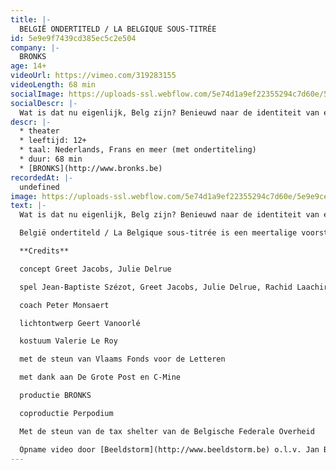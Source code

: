 ```yaml
---
title: |-
  BELGIË ONDERTITELD / LA BELGIQUE SOUS-TITRÉE
id: 5e9e9f7439cd385ec5c2e504
company: |-
  BRONKS
age: 14+
videoUrl: https://vimeo.com/319283155
videoLength: 68 min
socialImage: https://uploads-ssl.webflow.com/5e74d1a9ef22355294c7d60e/5e9e9cea3372e71274927834_Bronks_Belgieondertiteld_c_ClaraHermans.jpg
socialDescr: |-
  Wat is dat nu eigenlijk, Belg zijn? Benieuwd naar de identiteit van een land dat vaak afgeschilderd wordt als ‘Absurdistan’, trokken theatermakers Greet Jacobs en Julie Delrue een jaar lang België rond. Ze interviewden zo veel mogelijk verschillende, boeiende Belgen in alle uithoeken van het land, op zoek naar de raakpunten en de schoonheid achter al die schijnbare tegenstellingen. Het resultaat is een theaterportret dat de ziel van ons landje blootlegt. Vijf acteurs transformeren onophoudelijk: van een minister-President tot een Middelkerkse visser, van een Brusselse puber tot een Limburgse oma, van een moeder van vier kinderen met Marokkaanse roots tot een 6-jarige koekjesverslinder.België ondertiteld / La Belgique sous-titrée is een meertalige voorstelling waarbij humor en zelfrelativering nooit ver weg zijn en niemand onberoerd naar buiten gaat.
descr: |-
  * theater
  * leeftijd: 12+
  * taal: Nederlands, Frans en meer (met ondertiteling)
  * duur: 68 min
  * ‍[BRONKS](http://www.bronks.be)‍
recordedAt: |-
  undefined
image: https://uploads-ssl.webflow.com/5e74d1a9ef22355294c7d60e/5e9e9cea3372e71274927834_Bronks_Belgieondertiteld_c_ClaraHermans.jpg
text: |-
  Wat is dat nu eigenlijk, Belg zijn? Benieuwd naar de identiteit van een land dat vaak afgeschilderd wordt als ‘Absurdistan’, trokken theatermakers Greet Jacobs en Julie Delrue een jaar lang België rond. Ze interviewden zo veel mogelijk verschillende, boeiende Belgen in alle uithoeken van het land, op zoek naar de raakpunten en de schoonheid achter al die schijnbare tegenstellingen. Het resultaat is een theaterportret dat de ziel van ons landje blootlegt. Vijf acteurs transformeren onophoudelijk: van een minister-President tot een Middelkerkse visser, van een Brusselse puber tot een Limburgse oma, van een moeder van vier kinderen met Marokkaanse roots tot een 6-jarige koekjesverslinder.

  België ondertiteld / La Belgique sous-titrée is een meertalige voorstelling waarbij humor en zelfrelativering nooit ver weg zijn en niemand onberoerd naar buiten gaat.

  **Credits**

  concept Greet Jacobs, Julie Delrue

  spel Jean-Baptiste Szézot, Greet Jacobs, Julie Delrue, Rachid Laachir en Arber Aliaj (stage)

  coach Peter Monsaert

  lichtontwerp Geert Vanoorlé

  kostuum Valerie Le Roy

  met de steun van Vlaams Fonds voor de Letteren

  met dank aan De Grote Post en C-Mine

  productie BRONKS

  coproductie Perpodium

  Met de steun van de tax shelter van de Belgische Federale Overheid

  Opname video door [Beeldstorm](http://www.beeldstorm.be) o.l.v. Jan Bosteels
---
```

